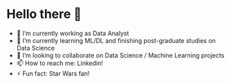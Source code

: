 # Hello there 👋



- 🔭 I’m currently working as Data Analyst
- 🌱 I’m currently learning ML/DL and finishing post-graduate studies on Data Science
- 👯 I’m looking to collaborate on Data Science / Machine Learning projects
- 📫 How to reach me: Linkedin!
- ⚡ Fun fact: Star Wars fan!

